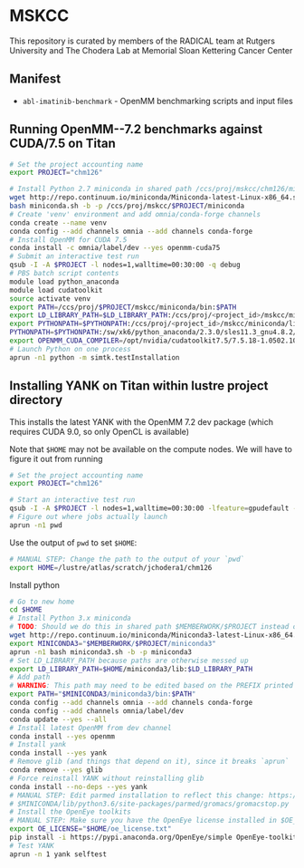 # MSKCC

This repository is curated by members of the RADICAL team at Rutgers University and The Chodera Lab at Memorial Sloan Kettering Cancer Center 

## Manifest

* `abl-imatinib-benchmark` - OpenMM benchmarking scripts and input files

## Running OpenMM--7.2 benchmarks against CUDA/7.5 on Titan 

```bash
# Set the project accounting name
export PROJECT="chm126"

# Install Python 2.7 miniconda in shared path /ccs/proj/mskcc/chm126/miniconda
wget http://repo.continuum.io/miniconda/Miniconda-latest-Linux-x86_64.sh -O miniconda.sh
bash miniconda.sh -b -p /ccs/proj/mskcc/$PROJECT/miniconda
# Create 'venv' environment and add omnia/conda-forge channels
conda create --name venv
conda config --add channels omnia --add channels conda-forge
# Install OpenMM for CUDA 7.5
conda install -c omnia/label/dev --yes openmm-cuda75
# Submit an interactive test run
qsub -I -A $PROJECT -l nodes=1,walltime=00:30:00 -q debug
# PBS batch script contents
module load python_anaconda
module load cudatoolkit
source activate venv
export PATH=/ccs/proj/$PROJECT/mskcc/miniconda/bin:$PATH
export LD_LIBRARY_PATH=$LD_LIBRARY_PATH:/ccs/proj/<project_id>/mskcc/miniconda/lib
export PYTHONPATH=$PYTHONPATH:/ccs/proj/<project_id>/mskcc/miniconda/lib/python2.7/site-packages/
PYTHONPATH=$PYTHONPATH:/sw/xk6/python_anaconda/2.3.0/sles11.3_gnu4.8.2/lib/python2.7/site-packages/
export OPENMM_CUDA_COMPILER=/opt/nvidia/cudatoolkit7.5/7.5.18-1.0502.10743.2.1/bin/nvcc
# Launch Python on one process
aprun -n1 python -m simtk.testInstallation
```

## Installing YANK on Titan within lustre project directory

This installs the latest YANK with the OpenMM 7.2 dev package (which requires CUDA 9.0, so only OpenCL is available)

Note that `$HOME` may not be available on the compute nodes. We will have to figure it out from running
```bash
# Set the project accounting name
export PROJECT="chm126"

# Start an interactive test run
qsub -I -A $PROJECT -l nodes=1,walltime=00:30:00 -lfeature=gpudefault -lgres=atlas1 -q debug
# Figure out where jobs actually launch
aprun -n1 pwd
```
Use the output of `pwd` to set `$HOME`:
```bash
# MANUAL STEP: Change the path to the output of your `pwd`
export HOME=/lustre/atlas/scratch/jchodera1/chm126
```
Install python
```bash
# Go to new home
cd $HOME
# Install Python 3.x miniconda 
# TODO: Should we do this in shared path $MEMBERWORK/$PROJECT instead of new HOME?
wget http://repo.continuum.io/miniconda/Miniconda3-latest-Linux-x86_64.sh -O miniconda3.sh
export MINICONDA3="$MEMBERWORK/$PROJECT/miniconda3"
aprun -n1 bash miniconda3.sh -b -p miniconda3
# Set LD_LIBRARY_PATH because paths are otherwise messed up
export LD_LIBRARY_PATH=$HOME/miniconda3/lib:$LD_LIBRARY_PATH
# Add path
# WARNING: This path may need to be edited based on the PREFIX printed above
export PATH="$MINICONDA3/miniconda3/bin:$PATH"
conda config --add channels omnia --add channels conda-forge
conda config --add channels omnia/label/dev
conda update --yes --all
# Install latest OpenMM from dev channel
conda install --yes openmm
# Install yank
conda install --yes yank
# Remove glib (and things that depend on it), since it breaks `aprun`
conda remove --yes glib
# Force reinstall YANK without reinstalling glib
conda install --no-deps --yes yank
# MANUAL STEP: Edit parmed installation to reflect this change: https://github.com/ParmEd/ParmEd/pull/957
# $MINICONDA/lib/python3.6/site-packages/parmed/gromacs/gromacstop.py
# Install the OpenEye toolkits
# MANUAL STEP: Make sure you have the OpenEye license installed in $OE_LICENSE
export OE_LICENSE="$HOME/oe_license.txt"
pip install -i https://pypi.anaconda.org/OpenEye/simple OpenEye-toolkits
# Test YANK
aprun -n 1 yank selftest
```
